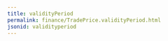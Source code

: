 ```yaml
---
title: validityPeriod
permalink: finance/TradePrice.validityPeriod.html
jsonid: validityperiod
---
```

